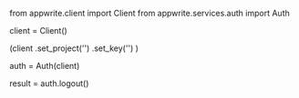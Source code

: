 from appwrite.client import Client
from appwrite.services.auth import Auth

client = Client()

(client
  .set_project('')
  .set_key('')
)

auth = Auth(client)

result = auth.logout()
